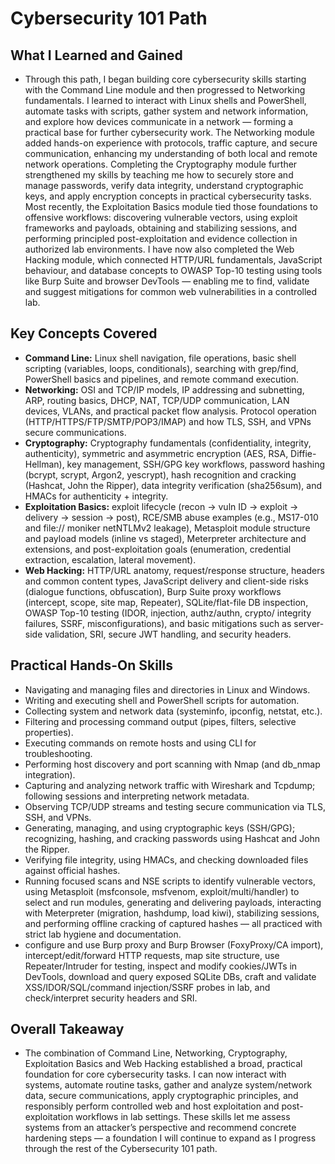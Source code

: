 # Cybersecurity 101 Path

## What I Learned and Gained
- Through this path, I began building core cybersecurity skills starting with the Command Line module and then progressed to Networking fundamentals. I learned to interact with Linux shells and PowerShell, automate tasks with scripts, gather system and network information, and explore how devices communicate in a network — forming a practical base for further cybersecurity work. The Networking module added hands-on experience with protocols, traffic capture, and secure communication, enhancing my understanding of both local and remote network operations. Completing the Cryptography module further strengthened my skills by teaching me how to securely store and manage passwords, verify data integrity, understand cryptographic keys, and apply encryption concepts in practical cybersecurity tasks. Most recently, the Exploitation Basics module tied those foundations to offensive workflows: discovering vulnerable vectors, using exploit frameworks and payloads, obtaining and stabilizing sessions, and performing principled post-exploitation and evidence collection in authorized lab environments. I have now also completed the Web Hacking module, which connected HTTP/URL fundamentals, JavaScript behaviour, and database concepts to OWASP Top-10 testing using tools like Burp Suite and browser DevTools — enabling me to find, validate and suggest mitigations for common web vulnerabilities in a controlled lab.

## Key Concepts Covered
- **Command Line:** Linux shell navigation, file operations, basic shell scripting (variables, loops, conditionals), searching with grep/find, PowerShell basics and pipelines, and remote command execution.
- **Networking:** OSI and TCP/IP models, IP addressing and subnetting, ARP, routing basics, DHCP, NAT, TCP/UDP communication, LAN devices, VLANs, and practical packet flow analysis. Protocol operation (HTTP/HTTPS/FTP/SMTP/POP3/IMAP) and how TLS, SSH, and VPNs secure communications.
- **Cryptography:** Cryptography fundamentals (confidentiality, integrity, authenticity), symmetric and asymmetric encryption (AES, RSA, Diffie-Hellman), key management, SSH/GPG key workflows, password hashing (bcrypt, scrypt, Argon2, yescrypt), hash recognition and cracking (Hashcat, John the Ripper), data integrity verification (sha256sum), and HMACs for authenticity + integrity.
- **Exploitation Basics:** exploit lifecycle (recon → vuln ID → exploit → delivery → session → post), RCE/SMB abuse examples (e.g., MS17-010 and file:// moniker netNTLMv2 leakage), Metasploit module structure and payload models (inline vs staged), Meterpreter architecture and extensions, and post-exploitation goals (enumeration, credential extraction, escalation, lateral movement).
- **Web Hacking:** HTTP/URL anatomy, request/response structure, headers and common content types, JavaScript delivery and client-side risks (dialogue functions, obfuscation), Burp Suite proxy workflows (intercept, scope, site map, Repeater), SQLite/flat-file DB inspection, OWASP Top-10 testing (IDOR, injection, authz/authn, crypto/ integrity failures, SSRF, misconfigurations), and basic mitigations such as server-side validation, SRI, secure JWT handling, and security headers.

## Practical Hands-On Skills
- Navigating and managing files and directories in Linux and Windows.
- Writing and executing shell and PowerShell scripts for automation.
- Collecting system and network data (systeminfo, ipconfig, netstat, etc.).
- Filtering and processing command output (pipes, filters, selective properties).
- Executing commands on remote hosts and using CLI for troubleshooting.
- Performing host discovery and port scanning with Nmap (and db_nmap integration).
- Capturing and analyzing network traffic with Wireshark and Tcpdump; following sessions and interpreting network metadata.
- Observing TCP/UDP streams and testing secure communication via TLS, SSH, and VPNs.
- Generating, managing, and using cryptographic keys (SSH/GPG); recognizing, hashing, and cracking passwords using Hashcat and John the Ripper.
- Verifying file integrity, using HMACs, and checking downloaded files against official hashes.
- Running focused scans and NSE scripts to identify vulnerable vectors, using Metasploit (msfconsole, msfvenom, exploit/multi/handler) to select and run modules, generating and delivering payloads, interacting with Meterpreter (migration, hashdump, load kiwi), stabilizing sessions, and performing offline cracking of captured hashes — all practiced with strict lab hygiene and documentation.
- configure and use Burp proxy and Burp Browser (FoxyProxy/CA import), intercept/edit/forward HTTP requests, map site structure, use Repeater/Intruder for testing, inspect and modify cookies/JWTs in DevTools, download and query exposed SQLite DBs, craft and validate XSS/IDOR/SQL/command injection/SSRF probes in lab, and check/interpret security headers and SRI.

## Overall Takeaway
- The combination of Command Line, Networking, Cryptography, Exploitation Basics and Web Hacking established a broad, practical foundation for core cybersecurity tasks. I can now interact with systems, automate routine tasks, gather and analyze system/network data, secure communications, apply cryptographic principles, and responsibly perform controlled web and host exploitation and post-exploitation workflows in lab settings. These skills let me assess systems from an attacker’s perspective and recommend concrete hardening steps — a foundation I will continue to expand as I progress through the rest of the Cybersecurity 101 path.
